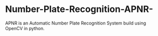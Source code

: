 # Number-Plate-Recognition-APNR-
APNR is an Automatic Number Plate Recognition System build using OpenCV in python.
